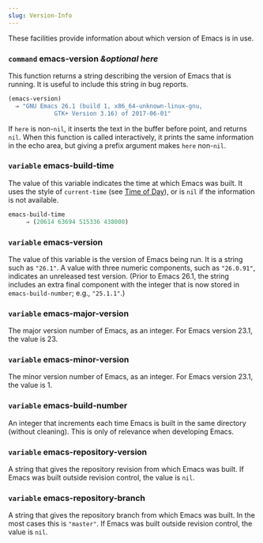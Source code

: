 ```yaml
---
slug: Version-Info
---
```


These facilities provide information about which version of Emacs is in use.

### <span className="tag command">`command`</span> **emacs-version** *\&optional here*

This function returns a string describing the version of Emacs that is running. It is useful to include this string in bug reports.

```lisp
(emacs-version)
  ⇒ "GNU Emacs 26.1 (build 1, x86_64-unknown-linux-gnu,
             GTK+ Version 3.16) of 2017-06-01"
```

If `here` is non-`nil`, it inserts the text in the buffer before point, and returns `nil`. When this function is called interactively, it prints the same information in the echo area, but giving a prefix argument makes `here` non-`nil`.

### <span className="tag variable">`variable`</span> **emacs-build-time**

The value of this variable indicates the time at which Emacs was built. It uses the style of `current-time` (see [Time of Day](Time-of-Day)), or is `nil` if the information is not available.

```lisp
emacs-build-time
     ⇒ (20614 63694 515336 438000)
```

### <span className="tag variable">`variable`</span> **emacs-version**

The value of this variable is the version of Emacs being run. It is a string such as `"26.1"`. A value with three numeric components, such as `"26.0.91"`, indicates an unreleased test version. (Prior to Emacs 26.1, the string includes an extra final component with the integer that is now stored in `emacs-build-number`; e.g., `"25.1.1"`.)

### <span className="tag variable">`variable`</span> **emacs-major-version**

The major version number of Emacs, as an integer. For Emacs version 23.1, the value is 23.

### <span className="tag variable">`variable`</span> **emacs-minor-version**

The minor version number of Emacs, as an integer. For Emacs version 23.1, the value is 1.

### <span className="tag variable">`variable`</span> **emacs-build-number**

An integer that increments each time Emacs is built in the same directory (without cleaning). This is only of relevance when developing Emacs.

### <span className="tag variable">`variable`</span> **emacs-repository-version**

A string that gives the repository revision from which Emacs was built. If Emacs was built outside revision control, the value is `nil`.

### <span className="tag variable">`variable`</span> **emacs-repository-branch**

A string that gives the repository branch from which Emacs was built. In the most cases this is `"master"`. If Emacs was built outside revision control, the value is `nil`.
